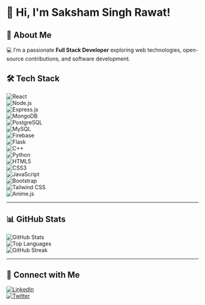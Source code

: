 # 👋 Hi, I'm Saksham Singh Rawat!  

## 🚀 About Me  
💻 I’m a passionate **Full Stack Developer** exploring web technologies, open-source contributions, and software development.  

## 🛠 Tech Stack  
![React](https://img.shields.io/badge/React-20232A?style=for-the-badge&logo=react)  
![Node.js](https://img.shields.io/badge/Node.js-43853D?style=for-the-badge&logo=node.js&logoColor=white)  
![Express.js](https://img.shields.io/badge/Express.js-404D59?style=for-the-badge)  
![MongoDB](https://img.shields.io/badge/MongoDB-4EA94B?style=for-the-badge&logo=mongodb&logoColor=white)  
![PostgreSQL](https://img.shields.io/badge/PostgreSQL-336791?style=for-the-badge&logo=postgresql&logoColor=white)  
![MySQL](https://img.shields.io/badge/MySQL-4479A1?style=for-the-badge&logo=mysql&logoColor=white)  
![Firebase](https://img.shields.io/badge/Firebase-FFCA28?style=for-the-badge&logo=firebase)  
![Flask](https://img.shields.io/badge/Flask-000000?style=for-the-badge&logo=flask)  
![C++](https://img.shields.io/badge/C++-00599C?style=for-the-badge&logo=cplusplus&logoColor=white)  
![Python](https://img.shields.io/badge/Python-3776AB?style=for-the-badge&logo=python&logoColor=white)  
![HTML5](https://img.shields.io/badge/HTML5-E34F26?style=for-the-badge&logo=html5&logoColor=white)  
![CSS3](https://img.shields.io/badge/CSS3-1572B6?style=for-the-badge&logo=css3&logoColor=white)  
![JavaScript](https://img.shields.io/badge/JavaScript-F7DF1E?style=for-the-badge&logo=javascript&logoColor=black)  
![Bootstrap](https://img.shields.io/badge/Bootstrap-7952B3?style=for-the-badge&logo=bootstrap&logoColor=white)  
![Tailwind CSS](https://img.shields.io/badge/Tailwind_CSS-38B2AC?style=for-the-badge&logo=tailwind-css&logoColor=white)  
![Anime.js](https://img.shields.io/badge/Anime.js-FF9A8B?style=for-the-badge)  

---

## 📊 GitHub Stats  
![GitHub Stats](https://github-readme-stats.vercel.app/api?username=Levignoble&show_icons=true&theme=radical)  
![Top Languages](https://github-readme-stats.vercel.app/api/top-langs/?username=Levignoble&layout=compact&theme=radical)  
![GitHub Streak](https://github-readme-streak-stats.herokuapp.com/?user=Levignoble&theme=radical)  

---

## 🔗 Connect with Me  
[![LinkedIn](https://img.shields.io/badge/LinkedIn-0A66C2?style=for-the-badge&logo=linkedin&logoColor=white)](https://linkedin.com/in/yourprofile)  
[![Twitter](https://img.shields.io/badge/Twitter-1DA1F2?style=for-the-badge&logo=twitter&logoColor=white)](https://twitter.com/yourhandle)  

